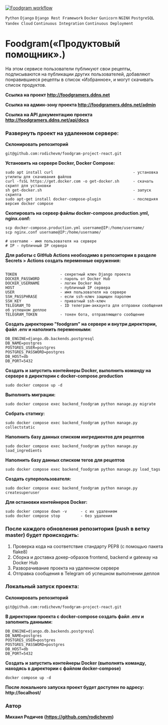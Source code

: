 [![Foodgram workflow](https://github.com/rodichevm/foodgram-project-react/actions/workflows/main.yml/badge.svg)](https://github.com/rodichevm/foodgram-project-react/actions/workflows/main.yml)

`Python` `Django` `Django Rest Framework` `Docker` `Gunicorn` `NGINX` `PostgreSQL` `Yandex Cloud` `Continuous Integration` `Continuous Deployment`

# Foodgram(«Продуктовый помощник».)

На этом сервисе пользователи публикуют свои рецепты, подписываются на публикации других пользователей, добавляют понравившиеся рецепты в список «Избранное», и могут скачивать список продуктов.

**Ссылка на проект http://foodgramers.ddns.net**

**Ссылка на админ-зону проекта http://foodgramers.ddns.net/admin**

**Ссылка на API документацию проекта http://foodgramers.ddns.net/api/docs**



### Развернуть проект на удаленном сервере:

**Склонировать репозиторий**
```
git@github.com:rodichevm/foodgram-project-react.git
```
**Установить на сервере Docker, Docker Compose:**
```
sudo apt install curl                                   - установка утилиты для скачивания файлов
curl -fsSL https://get.docker.com -o get-docker.sh      - скачать скрипт для установки
sh get-docker.sh                                        - запуск скрипта
sudo apt-get install docker-compose-plugin              - последняя версия docker compose
```
**Скопировать на сервер файлы docker-compose.production.yml, nginx.conf:**
```
scp docker-compose.production.yml username@IP:/home/username/
scp nginx.conf username@IP:/home/username/

# username - имя пользователя на сервере
# IP - публичный IP сервера
```

**Для работы с GitHub Actions необходимо в репозитории в разделе Secrets > Actions создать переменные окружения:**
```

TOKEN                   - секретный ключ Django проекта
DOCKER_PASSWORD         - пароль от Docker Hub
DOCKER_USERNAME         - логин Docker Hub
HOST                    - публичный IP сервера
USER                    - имя пользователя на сервере
SSH_PASSPHRASE          - если ssh-ключ защищен паролем
SSH_KEY                 - приватный ssh-ключ
TELEGRAM_TO             - ID телеграм-аккаунта для отправки сообщения об успешном деплое
TELEGRAM_TOKEN          - токен бота, отправляющего сообщение

```
**Создать директорию "foodgram" на сервере и внутри директории, файл .env и наполнить переменными:**
```
DB_ENGINE=django.db.backends.postgresql
DB_NAME=postgres
POSTGRES_USER=postgres
POSTGRES_PASSWORD=postgres
DB_HOST=db
DB_PORT=5432
```

**Создать и запустить контейнеры Docker, выполнить команду на сервере в директории с docker-compose.production**
```
sudo docker compose up -d
```
**Выполнить миграции:**
```
sudo docker compose exec backend_foodgram python manage.py migrate
```
**Собрать статику:**
```
sudo docker compose exec backend_foodgram python manage.py collectstatic
```
**Наполнить базу данных списком ингредиентов для рецептов**
```
sudo docker compose exec backend_foodgram python manage.py load_ingredients
```
**Наполнить базу данных списком тегов для рецептов**
```
sudo docker compose exec backend_foodgram python manage.py load_tags
```
**Создать суперпользователя:**
```
sudo docker compose exec backend_foodgram python manage.py createsuperuser
```
**Для остановки контейнеров Docker:**
```
sudo docker compose down -v      - с их удалением
sudo docker compose stop         - без удаления
```
### После каждого обновления репозитория (push в ветку master) будет происходить:

1. Проверка кода на соответствие стандарту PEP8 (с помощью пакета flake8)
2. Сборка и доставка докер-образов frontend, backend и gateway на Docker Hub
3. Разворачивание проекта на удаленном сервере
4. Отправка сообщения в Telegram об успешном выполнении деплоя

### Локальный запуск проекта:

**Склонировать репозиторий**
```
git@github.com:rodichevm/foodgram-project-react.git
```

**В директории проекта c docker-compose создать файл .env и заполнить данными:**
```
DB_ENGINE=django.db.backends.postgresql
DB_NAME=postgres
POSTGRES_USER=postgres
POSTGRES_PASSWORD=postgres
DB_HOST=db
DB_PORT=5432
```

**Создать и запустить контейнеры Docker (выполнять команду, находясь в директории с файлом docker-compose)**
```
docker compose up -d
```

**После локального запуска проект будет доступен по адресу: http://localhost/**


### Автор
**Михаил Родичев (https://github.com/rodichevm)**
